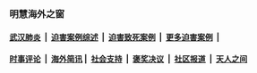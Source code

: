 
### 明慧海外之窗

####  [武汉肺炎](indexes/365.md?t=01091900) &nbsp;|&nbsp;  [迫害案例综述](indexes/328.md?t=01091900) &nbsp;|&nbsp; [迫害致死案例](indexes/277.md?t=01091900)  &nbsp;|&nbsp; [更多迫害案例](indexes/81.md?t=01091900)  &nbsp;|&nbsp; 
####  [时事评论](indexes/251.md?t=01091900) &nbsp;|&nbsp; [海外简讯](indexes/245.md?t=01091900)&nbsp;|&nbsp;  [社会支持](indexes/140.md?t=01091900) &nbsp;|&nbsp; [褒奖决议](indexes/282.md?t=01091900) &nbsp;|&nbsp; [社区报道](indexes/91.md?t=01091900)  &nbsp;|&nbsp; [天人之间](indexes/78.md?t=01091900) 

